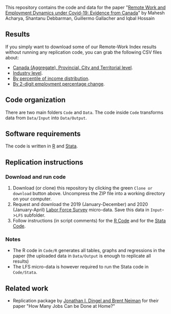 This repository contains the code and data for the paper "[Remote Work and Employment Dynamics under Covid-19: Evidence from Canada](https://guillgall.github.io/files/remotework_dynamics.pdf)" by Mahesh Acharya, Shantanu Debbarman, Guillermo Gallacher and Iqbal Hossain

## Results

If you simply want to download some of our Remote-Work Index results without running any replication code, you can grab the following CSV files about:
- [Canada (Aggregate), Provincial, City and Territorial level](Data/Output/telework_estimates.csv).
- [Industry level](Data/Output/remote_work_industry.csv).
- [By percentile of income distribution](Data/Output/remote_income_percentile.csv).
- [By 2-digit employment percentage change](Data/Output/remote_employment_dynamics_2_digit_occp_with_code.csv).

## Code organization

There are two main folders `Code` and `Data`. The code inside `Code` transforms data from `Data/Input` into `Data/Output`.

## Software requirements
The code is written in [R](https://www.r-project.org/) and [Stata](http://www.stata.com).

## Replication instructions

### Download and run code
1. Download (or clone) this repository by clicking the green `Clone or download` button above.
Uncompress the ZIP file into a working directory on your computer. 
2. Request and download the 2019 (January-December) and 2020 (January-April) [Labor Force Survey](https://www.statcan.gc.ca/eng/survey/household/3701) micro-data. Save this data in `Input`->`LFS` subfolder. 
3. Follow instructions (in script comments) for the [R Code](Code/R/0_master_run.R) and for the [Stata Code](Code/Stata/master_run_microdata_lfs.do).

### Notes
- The R code in `Code/R` generates all tables, graphs and regressions in the paper (the uploaded data in `Data/Output` is enough to replicate all results)
- The LFS micro-data is however required to run the Stata code in `Code/Stata`.

## Related work
- Replication package by [Jonathan I. Dingel and Brent Neiman](https://github.com/jdingel/DingelNeiman-workathome/) for their paper "How Many Jobs Can be Done at Home?"
